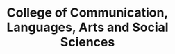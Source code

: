 ---
layout: repo
title: "College of Communication, Languages, Arts and Social Sciences"
id: 1250
permalink: repos/1250/
---